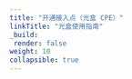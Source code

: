 ```yaml
---
title: "开通接入点（光盒 CPE）"
linkTitle: "光盒使用指南"
_build:
 render: false 
weight: 10
collapsible: true
---
```


